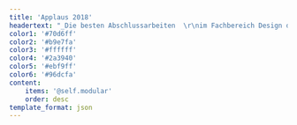 ```yaml
---
title: 'Applaus 2018'
headertext: "_Die besten Abschlussarbeiten  \r\nim Fachbereich Design der FH Potsdam  \r\nim Jahr 2018_"
color1: '#70d6ff'
color2: '#b9e7fa'
color3: '#ffffff'
color4: '#2a3940'
color5: '#ebf9ff'
color6: '#96dcfa'
content:
    items: '@self.modular'
    order: desc
template_format: json
---
```



